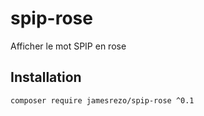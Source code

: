 # spip-rose
Afficher le mot SPIP en rose

## Installation

```bash
composer require jamesrezo/spip-rose ^0.1
```
